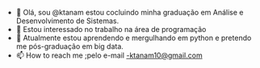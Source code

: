 - 👋 Olá, sou @ktanam estou cocluindo minha graduação em  Análise e Desenvolvimento de Sistemas.
- 👀 Estou interessado no trabalho na área de programação 
- 🌱 Atualmente estou aprendendo e mergulhando em python e pretendo me pós-graduação em big data.
- 📫 How to reach me ;pelo e-mail -ktanam10@gmail.com

<!---
ktanam/ktanam is a ✨ special ✨ repository because its `README.md` (this file) appears on your GitHub profile.
You can click the Preview link to take a look at your changes.
--->
